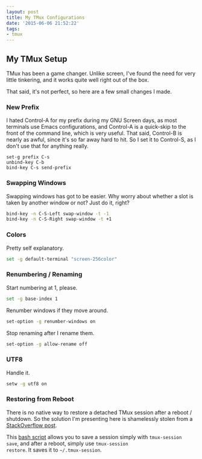 ```yaml
---
layout: post
title: My TMux Configurations
date: '2015-06-06 21:52:22'
tags:
- tmux
---
```


## My TMux Setup

TMux has been a game changer. Unlike screen, I've found the need for very little tinkering, and it works quite well right out of the box.

That said, it's not perfect, so here are a few small changes I made.

### New Prefix

I hated Control-A for my prefix during my GNU Screen days, as most terminals use Emacs configurations, and Control-A is a quick-skip to the front of the command line, which is very useful. That said, Control-B is nearly as awful, since it's so far away hard to hit. So I set it to Control-S, as I don't use that for anything really.

```nolanguage
set-g prefix C-s
unbind-key C-b
bind-key C-s send-prefix
```

### Swapping Windows

Swapping windows has got to be easier. Why worry about whether a slot is taken by another window or not? Just do it, right?

```bash
bind-key -n C-S-Left swap-window -t -1
bind-key -n C-S-Right swap-window -t +1
```

### Colors

Pretty self explanatory.

```bash
set -g default-terminal "screen-256color"
```

### Renumbering / Renaming

Start numbering at 1, please.

```bash
set -g base-index 1
```

Renumber windows if they move around.

```bash
set-option -g renumber-windows on
```

Stop renaming after I rename them.

```bash
set-option -g allow-rename off
```

### UTF8

Handle it.

```bash
setw -g utf8 on
```

### Restoring from Reboot

There is no native way to restore a detached TMux session after a reboot / shutdown. So the solution I'm presenting here is shamelessly stolen from a [StackOverflow post](http://superuser.com/questions/440015/restore-tmux-session-after-reboot).

This [bash script](https://github.com/mislav/dotfiles/blob/d2af5900fce38238d1202aa43e7332b20add6205/bin/tmux-session) allows you to save a session simply with <code class="language-bash">tmux-session save</code>, and after a reboot, simply use <code class="language-bash">tmux-session restore</code>. It saves it to <code class="language-bash">~/.tmux-session</code>.